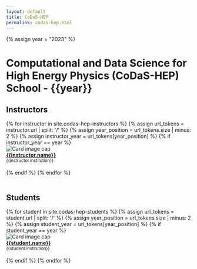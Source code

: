 ```yaml
---
layout: default
title: CoDaS-HEP
permalink: codas-hep.html
---
```



{% assign year = "2023" %}

# Computational and Data Science for High Energy Physics (CoDaS-HEP) School - {{year}}


## Instructors

<div class="container-fluid">
    <div class="row">
    {% for instructor in site.codas-hep-instructors %}
    {% assign url_tokens = instructor.url | split: '/' %}
    {% assign year_position = url_tokens.size | minus: 2 %}
    {% assign instructor_year = url_tokens[year_position] %}
    {% if instructor_year == year %}
        <div class="card" style="width: 12rem;">
            <img class="card-img-top" src="{{instructor.photo}}" alt="Card image cap">
            <div class="card-body d-flex flex-column">
                <div class="card-text">
                    <b><a href="{{instructor.url}}">{{instructor.name}}</a></b><br>
                    <small>{{instructor.institution}}</small><br><br>
                </div>
            </div>
        </div>
    {% endif %}
    {% endfor %}
    </div>
    <br>
</div>

## Students

<div class="container-fluid">
    <div class="row">
    {% for student in site.codas-hep-students %}
    {% assign url_tokens = student.url | split: '/' %}
    {% assign year_position = url_tokens.size | minus: 2 %}
    {% assign student_year = url_tokens[year_position] %}
    {% if student_year == year %}
        <div class="card" style="width: 12rem;">
            <img class="card-img-top" src="{{student.photo}}" alt="Card image cap">
            <div class="card-body d-flex flex-column">
                <div class="card-text">
                    <b><a href="{{student.url}}">{{student.name}}</a></b><br>
                    <small>{{student.institution}}</small><br><br>
                </div>
            </div>
        </div>
    {% endif %}
    {% endfor %}
    </div>
    <br>
</div>